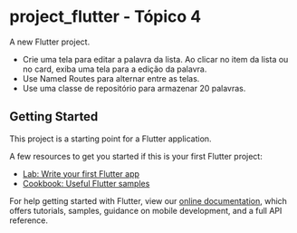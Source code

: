 # project_flutter - Tópico 4

A new Flutter project.
+ Crie uma tela para editar a palavra da lista. Ao clicar no item da lista ou no card, exiba uma tela para a edição da palavra.
+ Use Named Routes para alternar entre as telas.
+ Use uma classe de repositório para armazenar 20 palavras.


## Getting Started

This project is a starting point for a Flutter application.

A few resources to get you started if this is your first Flutter project:

- [Lab: Write your first Flutter app](https://flutter.dev/docs/get-started/codelab)
- [Cookbook: Useful Flutter samples](https://flutter.dev/docs/cookbook)

For help getting started with Flutter, view our
[online documentation](https://flutter.dev/docs), which offers tutorials,
samples, guidance on mobile development, and a full API reference.
